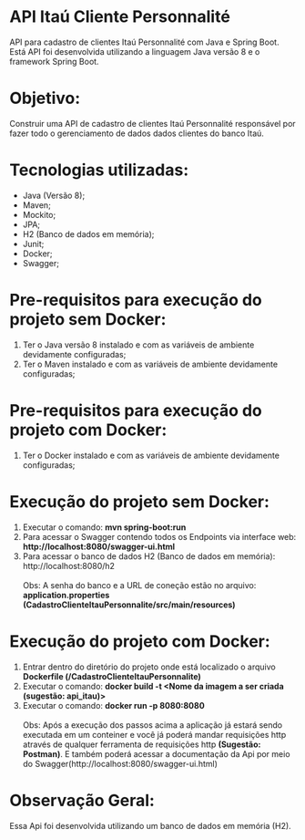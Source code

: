 # API Itaú Cliente Personnalité
API para cadastro de clientes Itaú Personnalité com Java e Spring Boot. Está API foi desenvolvida utilizando a linguagem Java versão 8 e o framework Spring Boot.

# Objetivo:
Construir uma API de cadastro de clientes Itaú Personnalité responsável por fazer todo o gerenciamento de dados dados clientes do banco Itaú.

# Tecnologias utilizadas: 
* Java (Versão 8); 
* Maven;
* Mockito;
* JPA;
* H2 (Banco de dados em memória);
* Junit;
* Docker;
* Swagger;

# Pre-requisitos para execução do projeto sem Docker:
1. Ter o Java versão 8 instalado e com as variáveis de ambiente devidamente configuradas;
2. Ter o Maven instalado e com as variáveis de ambiente devidamente configuradas;

# Pre-requisitos para execução do projeto com Docker:
1. Ter o Docker instalado e com as variáveis de ambiente devidamente configuradas;

# Execução do projeto sem Docker:
1. Executar o comando: <b>mvn spring-boot:run</b>
2. Para acessar o Swagger contendo todos os Endpoints via interface web: <b>http://localhost:8080/swagger-ui.html</b>
3. Para acessar o banco de dados H2 (Banco de dados em memória): http://localhost:8080/h2
<br></br>
Obs: A senha do banco e a URL de coneção estão no arquivo: <b>application.properties (CadastroClienteItauPersonnalite/src/main/resources)</b>

# Execução do projeto com Docker:
1. Entrar dentro do diretório do projeto onde está localizado o arquivo <b>Dockerfile (/CadastroClienteItauPersonnalite)</b>
2. Executar o comando: <b>docker build -t <Nome da imagem a ser criada (sugestão: api_itau)></b>
3. Executar o comando: <b>docker run -p 8080:8080</b>
<br></br>
Obs: Após a execução dos passos acima a aplicação já estará sendo executada em um conteiner e você já poderá mandar requisições http através de qualquer
ferramenta de requisições http <b>(Sugestão: Postman)</b>. E também poderá acessar a documentação da Api por meio do Swagger(http://localhost:8080/swagger-ui.html)

# Observação Geral:
Essa Api foi desenvolvida utilizando um banco de dados em memória (H2).
